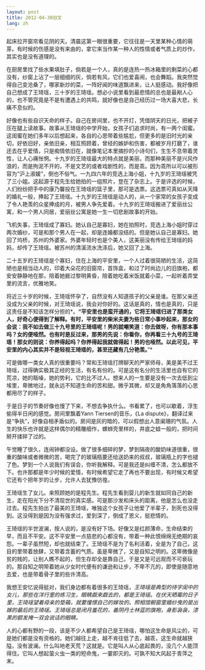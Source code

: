 ```yaml
---
layout: post
title: 2012-04-30旧文
lang: zh
---
```


起床拉开窗帘看见阴的天。清晨这第一眼很重要，它往往是一天里某种心情的萌芽。有时候的伤感是没有来由的，拿它来当作某一种人的性情或者气质上的炒作，其实也是没有道理的。

在厨房里找了些水果填肚子，倘若是一个人，真的是连热一热冰箱里的剩菜的心都没有，纱窗上沾了一层细细的灰，倘若有风，它们也爱喜闹，也会舞蹈。我突然觉得自己变沧桑了，哪家新炒的菜，一阵好闻的味道飘进来，让人挺感动。我好像把自己想成了王琦瑶，三十岁的王琦瑶。想必小说里看到最悲情的总也是最剐人心的，也不管究竟是不是有遭遇上的共鸣，就好像也是自己经历过一场大喜大悲，长痛不息似的。

好像也有些自识天命的样子。自己在房间里，也不开灯，凭借阴天的日光，把被子压在腿上读故事。故事从王琦瑶的中学开始，女孩子们追求时尚，有一两个闺蜜。这闺蜜在她们多年以后想起来，各自的心思带着些尴尬，但更多的是旧时光的亲切，好依旧好，亲依旧亲，相互照顾着，曾经的嫉妒和伤害，都被岁月打磨了，谁还去在乎爱情，只是痴情依旧在，就像笔记本里摘抄的小诗句们，生生不息带着灵性，让人心痛怅惘。十九岁的王琦瑶最大的特点就是美丽，而那种美丽不是兴风作浪的，而是拘泥不开的，不是文艺的或者戏剧性的，而是乖。因为乖所以可以被形容为“沪上淑媛”，倒也不俗气。一九四六年的竞选上海小姐，十九岁的王琦瑶被凭了三小姐。这起源于程先生给她拍的一组照片，登在了杂志上。于是评选的时候，人们纷纷把手中的康乃馨投在王琦瑶的篮子里，那可是选票。这选票可真如从天降的婚礼一般，捧起了王琦瑶。十九岁的王琦瑶是动人的，从一个家常的女孩子变成了令人艳羡的众星捧成的月，被男人争先爱着。十九岁的王琦瑶搬进了爱丽丝公寓，和一个男人同居，爱丽丝公寓是她一生一切悲剧故事的开始。

飞机失事，王琦瑶成了寡妇。她认自己是寡妇，她在拍照时，竞选上海小姐时穿过两次婚纱，可是和那个男人在一起，却是连婚都没结的。但是她认自己是寡妇。她回了坞桥，苏州的外婆家。外婆年轻时也是个美人，这美丽没有传给王琦瑶的妈妈，却传了王琦瑶。被苏州的清溪流水洗涤后，她又回了上海。

二十五岁的王琦瑶是个寡妇，住在上海的平安里，一个人过着很简陋的生活，这简陋也是相当动人的，印着大朵花的旧窗帘，首饰盒，和过了时尚边儿的旧旗袍，都安安静静地在那，陪着她捱过黎明黄昏，陪着她吃着米饭就着小菜，一起听着弄堂里的流言，优雅地笑。

将近三十岁的时候，王琦瑶怀孕了，自然没有人知道孩子的父亲是谁。在那父亲还没成为父亲的时候，对王琦瑶说，我会对你好的。这话是真的，情也是真的，只是这责任是不知该怎样分担的*。**“**平安里也是蛮开通的，它将王琦瑶归进了那类女人，好奇心便得到了解释。有时，平安里的柴米夫妻为些日常小事吵起来，那女的会说：我不如去做三十九号里的王琦瑶呢！男的就嘲笑道：你去做呀，你有那本事吗？女的便哑然。也有时是反过来，那男的先说：你看你，你再看三十九号的王琦瑶！那女的则说：你养得起吗？你养得起我就做得起！男的也哑然。以此可见，平安里的内心其实并不是轻视王琦瑶的，甚至还藏有几分艳羡**。**”*

可是做哪一类女人真的很重要吗？常和王琦瑶打牌聊天的严家师母，美是美不过王琦瑶，过得确实极其正经的生活，有名有份的。可是这有名分的生活里也自有它的荒凉，她的聒噪，她的势利，它的比不过人。想来人的一生要是没有一次去低到尘埃里，卑微地过，就永远不知道生命的苦和甜。微乎其微，却又是角角落落的心思都用尽了的样子。

于是日子的节奏好像也慢了下来，不想去争执什么。书看累了，也可以歇着，浮生偷得半日闲的感觉。房间里飘着Yann Tiersen的音乐，《La dispute》，翻译过来是“争执”，好像自相矛盾似的。房间是灰的暗的，可以假想出人意阑珊的气氛。人生的快乐也许就是这样偶尔的精雕细作，螺蛳壳里样的，井底之蛙一般的，把时间掰开揉碎了过的。

午觉睡了很久，连闹钟都没设。做了很多细碎的梦，梦到隔夜的酸奶味道很重，很重的酸味或者微微的苦，喝完了的玻璃瓶要还给送奶来的叔叔，玻璃瓶上的字也褪了色。梦到一个人说我们有误会，你听我解释。可是我还是纠缠不清，怎么都放不下。也许那都是年少时候的爱情，有时候希望它走了再也不要出现，有时候又希望它还有个把年岁的让步，允许人去犹豫彷徨。

王琦瑶生了女儿。来照顾她的是程先生。程先生看到婴儿的新生就如同自己的新生，走在阳光下分不清现世的真实感。可是那沙发和床头的距离，他是怎么也没走过去。程先生拍出了最美的王琦瑶，唯独这个女孩子让他爱了半辈子，到死也没得到。这没得到是因为没有强求过，爱到深了，倒成了恩义，挺悲情的。

王琦瑶的半世波澜，按人说的，是没有好下场。好像又是红颜薄命，生命结束的早，而且不平安。这不平安里一点慈悲的心都没有，带着一种此恨绵绵无绝期的哀怨。一辈子虽然短，却也就结束了。王琦瑶不是为了名利活着，全是为了自己，这目的里带着放肆，又带着含蓄的气质。虽是卑微了，又是自知之明的。这卑微像是贫的贱的，让别人瞧不起的，但生存却全是靠自己，于是又是可远观而不可亵玩的。那自知之明带着她从少女时代便有的谦逊和让步，不卑不亢的，即使是随意地去爱，也是带着骨子里的些许清高。

我想王安忆说得挺对，我们身边都有着很多的王琦瑶，*王琦瑶是典型的待字闺中的女儿，那些在洋行里的练习生，眼睛觑来觑去的，都是王琦瑶。在伏天晒霉的日子里，王琦瑶望着母亲的垫箱，就要憧憬自己的嫁妆的。照相馆橱窗里婚纱曳的是出嫁的最后的王琦瑶。王琦瑶总是闭月羞花的，着阴丹士林蓝的旗袍，身影袅袅，漆黑的额发掩一双会说话的眼睛。*

 人的心都有野的一段，该是不少人都希望自己是王琦瑶，哪怕这生命是风尘的，可是她们都是没有资格的。她们越往上走，越不肯往低了去，越乖，这生命就越狭隘，没有波澜。什么叫地老天荒？这就是。它是叫人从心底起畏的，没几个人能顶得住。它叫人想起萤火虫一类的短命鬼，一霎即灭的。可孰不知大风起于青萍之末。

